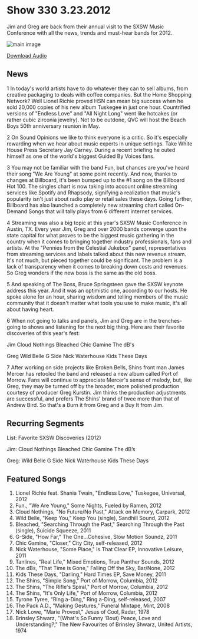 # Show 330 3.23.2012
Jim and Greg are back from their annual visit to the SXSW Music Conference with all the news, trends and must-hear bands for 2012.

![main image](http://www.soundopinions.org/images/2012/sxsw2012.jpg)

[Download Audio](http://audio.soundopinions.org/streams/2012/03/so_20120323.m3u)

## News
1 In today's world artists have to do whatever they can to sell albums, from creative packaging to deals with coffee companies. But the Home Shopping Network? Well Lionel Richie proved HSN can mean big success when he sold 20,000 copies of his new album Tuskegee in just one hour. Countrified versions of "Endless Love" and "All Night Long" went like hotcakes (or rather cubic zirconia jewelry). Not to be outdone, QVC will host the Beach Boys 50th anniversary reunion in May.

2 On Sound Opinions we like to think everyone is a critic. So it's especially rewarding when we hear about music experts in unique settings. Take White House Press Secretary Jay Carney. During a recent briefing he outed himself as one of the world's biggest Guided By Voices fans. 

3 You may not be familiar with the band Fun, but chances are you've heard their song "We Are Young" at some point recently. And now, thanks to changes at Billboard, it's been bumped up to the #1 song on the Billboard Hot 100. The singles chart is now taking into account online streaming services like Spotify and Rhapsody, signifying a realization that music's popularity isn't just about radio play or retail sales these days. Going further, Billboard has also launched a completely new streaming chart called On-Demand Songs that will tally plays from 6 different internet services.

4 Streaming was also a big topic at this year's SXSW Music Conference in Austin, TX. Every year Jim, Greg and over 2000 bands converge upon the state capital for what proves to be the biggest music gathering in the country when it comes to bringing together industry professionals, fans and artists. At the "Pennies from the Celestial Jukebox" panel, representatives from streaming services and labels talked about this new revenue stream. It's not much, but pieced together could be significant. The problem is a lack of transparency when it comes to breaking down costs and revenues. So Greg wonders if the new boss is the same as the old boss.

5 And speaking of The Boss, Bruce Springsteen gave the SXSW keynote address this year. And it was an optimistic one, according to our hosts. He spoke alone for an hour, sharing wisdom and telling members of the music community that it doesn't matter what tools you use to make music, it's all about having heart.

6 When not going to talks and panels, Jim and Greg are in the trenches-going to shows and listening for the next big thing. Here are their favorite discoveries of this year's fest:

Jim
Cloud Nothings
Bleached
Chic Gamine
The dB's

Greg
Wild Belle
G Side 
Nick Waterhouse
Kids These Days

7 After working on side projects like Broken Bells, Shins front man James Mercer has retooled the band and released a new album called Port of Morrow. Fans will continue to appreciate Mercer's sense of melody, but, like Greg, they may be turned off by the broader, more polished production courtesy of producer Greg Kurstin. Jim thinks the production adjustments are successful, and prefers The Shins' brand of twee more than that of Andrew Bird. So that's a Burn it from Greg and a Buy It from Jim.

## Recurring Segments
List: Favorite SXSW Discoveries (2012)

Jim:
Cloud Nothings
Bleached
Chic Gamine
The dB’s

Greg:
Wild Belle
G Side 
Nick Waterhouse
Kids These Days

## Featured Songs
1. Lionel Richie feat. Shania Twain, "Endless Love," Tuskegee, Universal, 2012
2. Fun., "We Are Young," Some Nights, Fueled by Ramen, 2012
3. Cloud Nothings, "No Future/No Past," Attack on Memory, Carpark, 2012
4. Wild Belle, "Keep You," Keep You (single), Sandhill Sound, 2012
5. Bleached, "Searching Through the Past," Searching Through the Past (single), Suicide Squeeze, 2011
6. G-Side, "How Far," The One...Cohesive, Slow Motion Soundz, 2011
7. Chic Gamine, "Closer," City City, self-released, 2012
8. Nick Waterhouse, "Some Place," Is That Clear EP, Innovative Leisure, 2011
9. Tanlines, "Real Life," Mixed Emotions, True Panther Sounds, 2012
10. The dBs, "That Time is Gone," Falling Off the Sky, Bar/None, 2012
11. Kids These Days, "Darling," Hard Times EP, Save Money, 2011
12. The Shins, "Simple Song," Port of Morrow, Columbia, 2012
13. The Shins, "The Rifle's Spiral," Port of Morrow, Columbia, 2012
14. The Shins, "It's Only Life," Port of Morrow, Columbia, 2012
15. Tyrone Tyree, "Ring a-Ding," Ring a-Ding, self-released, 2007
16. The Pack A.D., "Making Gestures," Funeral Mixtape, Mint, 2008
17. Nick Lowe, "Marie Provost," Jesus of Cool, Radar, 1978
18. Brinsley Shwarz, "(What's So Funny 'Bout) Peace, Love and Understanding?," The New Favourites of Brinsley Shwarz, United Artists, 1974
